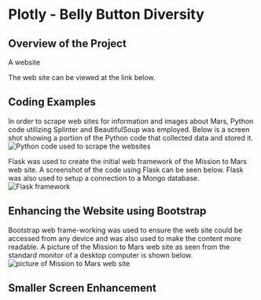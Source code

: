 # Plotly - Belly Button Diversity
## Overview of the Project
A website

The web site can be viewed at the link below.


## Coding Examples
In order to scrape web sites for information and images about Mars, Python code utilizing Splinter and BeautifulSoup was employed.  Below is a screen shot showing a portion of the Python code that collected data and stored it.  
![Python code used to scrape the websites](screenshots/m2m_scraping.png)

Flask was used to create the initial web framework of the Mission to Mars web site.  A screenshot of the code using Flask can be seen below.  Flask was also used to setup a connection to a Mongo database.  
![Flask framework](screenshots/m2m_flask.png)



## Enhancing the Website using Bootstrap
Bootstrap web frame-working was used to ensure the web site could be accessed from any device and was also used to make the content more readable.  A picture of the Mission to Mars web site as seen from the standard monitor of a desktop computer is shown below.     
![picture of Mission to Mars web site](screenshots/m2m1.png)

## Smaller Screen Enhancement





